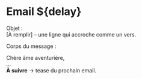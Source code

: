 # Email ${delay}

Objet :  
[À remplir] – une ligne qui accroche comme un vers.

Corps du message :  
  
Chère âme aventurière,  
…  
**À suivre** → tease du prochain email.
